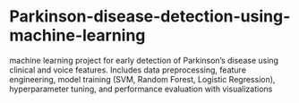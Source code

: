 # Parkinson-disease-detection-using-machine-learning
machine learning project for early detection of Parkinson’s disease using clinical and voice features. Includes data preprocessing, feature engineering, model training (SVM, Random Forest, Logistic Regression), hyperparameter tuning, and performance evaluation with visualizations
